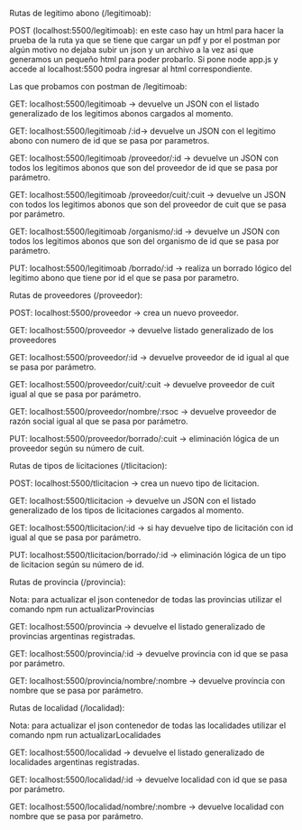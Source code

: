Rutas de legitimo abono (/legitimoab):

POST (localhost:5500/legitimoab): en este caso hay un html para hacer la prueba de la ruta ya que se tiene que cargar un pdf y por el postman por algún motivo no dejaba subir un json y un archivo a la vez asi que generamos un pequeño html para poder probarlo. Si pone node app.js y accede al localhost:5500 podra ingresar al html correspondiente.

Las que probamos con postman de /legitimoab:

GET: localhost:5500/legitimoab -> devuelve un JSON con el listado generalizado de los legitimos abonos cargados al momento.

GET: localhost:5500/legitimoab /:id-> devuelve un JSON con el legitimo abono con numero de id que se pasa por parametros.

GET: localhost:5500/legitimoab /proveedor/:id -> devuelve un JSON con todos los legitimos abonos que son del proveedor de id que se pasa por parámetro.

GET: localhost:5500/legitimoab /proveedor/cuit/:cuit -> devuelve un JSON con todos los legitimos abonos que son del proveedor de cuit que se pasa por parámetro.

GET: localhost:5500/legitimoab /organismo/:id -> devuelve un JSON con todos los legitimos abonos que son del organismo de id que se pasa por parámetro.

PUT: localhost:5500/legitimoab /borrado/:id -> realiza un borrado lógico del legitimo abono que tiene por id el que se pasa por parametro.

Rutas de proveedores (/proveedor):

POST: localhost:5500/proveedor -> crea un nuevo proveedor.

GET: localhost:5500/proveedor -> devuelve listado generalizado de los proveedores

GET: localhost:5500/proveedor/:id -> devuelve proveedor de id igual al que se pasa por parámetro.

GET: localhost:5500/proveedor/cuit/:cuit -> devuelve proveedor de cuit igual al que se pasa por parámetro.

GET: localhost:5500/proveedor/nombre/:rsoc -> devuelve proveedor de razón social igual al que se pasa por parámetro.

PUT: localhost:5500/proveedor/borrado/:cuit -> eliminación lógica de un proveedor según su número de cuit.

Rutas de tipos de licitaciones (/tlicitacion):

POST: localhost:5500/tlicitacion -> crea un nuevo tipo de licitacion.

GET: localhost:5500/tlicitacion -> devuelve un JSON con el listado generalizado de los tipos de licitaciones cargados al momento.

GET: localhost:5500/tlicitacion/:id -> si hay devuelve tipo de licitación con id igual al que se pasa por parámetro.

PUT: localhost:5500/tlicitacion/borrado/:id -> eliminación lógica de un tipo de licitacion según su número de id.

Rutas de provincia (/provincia):

Nota: para actualizar el json contenedor de todas las provincias utilizar el comando npm run actualizarProvincias

GET: localhost:5500/provincia -> devuelve el listado generalizado de provincias argentinas registradas.

GET: localhost:5500/provincia/:id -> devuelve provincia con id que se pasa por parámetro.

GET: localhost:5500/provincia/nombre/:nombre -> devuelve provincia con nombre que se pasa por parámetro.

Rutas de localidad (/localidad):

Nota: para actualizar el json contenedor de todas las localidades utilizar el comando npm run actualizarLocalidades

GET: localhost:5500/localidad -> devuelve el listado generalizado de localidades argentinas registradas.

GET: localhost:5500/localidad/:id -> devuelve localidad con id que se pasa por parámetro.

GET: localhost:5500/localidad/nombre/:nombre -> devuelve localidad con nombre que se pasa por parámetro.


